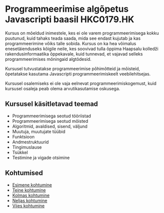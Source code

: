 # Programmeerimise algõpetus Javascripti baasil HKC0179.HK

Kursus on mõeldud inimestele, kes ei ole varem programmeerimisega kokku puutunud, kuid tahaks teada saada, mida see endast kujutab ja kas programmeerimine võiks talle sobida. Kursus on ka hea võimalus enesetäienduseks kõigile neile, kes soovivad tulla õppima Haapsalu kolledži rakendusinformaatika õppekavale, kuid tunnevad, et vajavad selleks programmeerimises mõningaid algtõdesid.

Kursusel tutvustatakse programmeerimise põhimõtteid ja mõisteid, õpetatakse kasutama Javascripti programmeerimiskeelt veebilehitsejas.

Kursusel osalemiseks ei ole vaja eelnevat programmeerimiskogemust, kuid kursusel osaleja peab olema arvutikasutamise oskusega.

## Kursusel käsitletavad teemad

- Programmeerimisega seotud tööriistad
- Programmeerimisega seotud mõisted
- Algoritmid, avaldised, sisend, väljund
- Muutuja, muutujate tüübid
- Funktsioon
- Andmestruktuurid
- Tingimuslause
- Tsükkel
- Testimine ja vigade otsimine

## Kohtumised

- [Esimene kohtumine](./lessons/loeng_01/README.md)
- [Teine kohtumine](./lessons/loeng_02/README.md)
- [Kolmas kohtumine](./lessons/loeng_03/README.md)
- [Neljas kohtumine](./lessons/loeng_04/README.md)
- [Viies kohtumine](./lessons/loeng_05/README.md)
